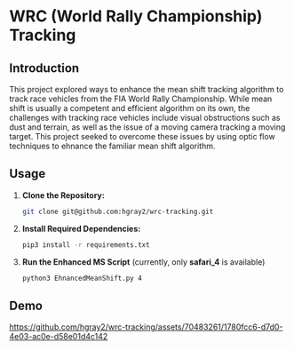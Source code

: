 # WRC (World Rally Championship) Tracking

## Introduction
This project explored ways to enhance the mean shift tracking algorithm to track race vehicles from the FIA World Rally Championship. While mean shift is usually a competent and efficient algorithm on its own, the challenges with tracking race vehicles include visual obstructions such as dust and terrain, as well as the issue of a moving camera tracking a moving target. This project seeked to overcome these issues by using optic flow techniques to ehnance the familiar mean shift algorithm.

## Usage

1. **Clone the Repository:**
   ```bash
   git clone git@github.com:hgray2/wrc-tracking.git
    ```

2. **Install Required Dependencies:**
    ```bash
    pip3 install -r requirements.txt
    ```

3. **Run the Enhanced MS Script** (currently, only **safari_4** is available)
    ```bash
    python3 EhnancedMeanShift.py 4
    ```
## Demo
https://github.com/hgray2/wrc-tracking/assets/70483261/1780fcc6-d7d0-4e03-ac0e-d58e01d4c142
